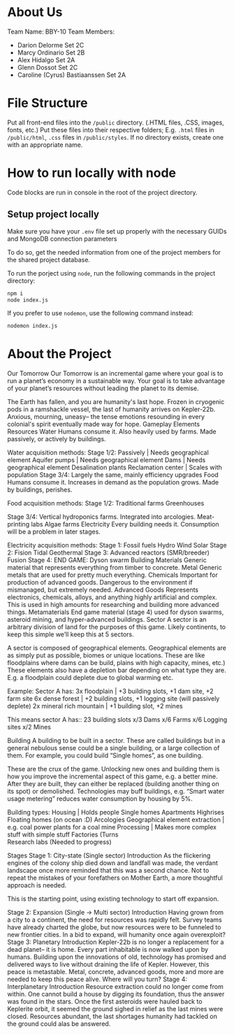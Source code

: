 # About Us
Team Name: BBY-10
Team Members: 
- Darion Delorme Set 2C
- Marcy Ordinario Set 2B
- Alex Hidalgo Set 2A
- Glenn Dossot Set 2C
- Caroline (Cyrus) Bastiaanssen Set 2A

# File Structure
Put all front-end files into the `/public` directory. (.HTML files, .CSS, images, fonts, etc.)
Put these files into their respective folders; E.g. `.html` files in `/public/html`, `.css` files in `/public/styles`.
If no directory exists, create one with an appropriate name.

# How to run locally with node

Code blocks are run in console in the root of the project directory.

## Setup project locally
Make sure you have your `.env` file set up properly with the necessary GUIDs and MongoDB connection parameters

To do so, get the needed information from one of the project members for the shared project database.

To run the porject using `node`, run the following commands in the project directory:
```bash
npm i
node index.js
```

If you prefer to use `nodemon`, use the following command instead:
```bash
nodemon index.js
```
# About the Project
Our Tomorrow
Our Tomorrow is an incremental game where your goal is to run a planet’s economy in a sustainable way. Your goal is to take advantage of your planet’s resources without leading the planet to its demise.

The Earth has fallen, and you are humanity's last hope. Frozen in cryogenic pods in a ramshackle vessel, the last of humanity arrives on Kepler-22b. Anxious, mourning, uneasy– the tense emotions resounding in every colonial's spirit eventually made way for hope.
Gameplay Elements
Resources
Water
Humans consume it. Also heavily used by farms.
Made passively, or actively by buildings.

Water acquisition methods:
Stage 1/2:
Passively | Needs geographical element
Aquifer pumps | Needs geographical element
Dams | Needs geographical element
Desalination plants
Reclamation center | Scales with population
Stage 3/4:
Largely the same, mainly efficiency upgrades
Food
Humans consume it. Increases in demand as the population grows.
Made by buildings, perishes.

Food acquisition methods:
Stage 1/2:
Traditional farms
Greenhouses


Stage 3/4:
Vertical hydroponics farms.
Integrated into arcologies.
Meat-printing labs
Algae farms
Electricity
Every building needs it. Consumption will be a problem in later stages.

Electricity acquisition methods:
Stage 1: 
Fossil fuels 
Hydro
Wind
Solar
Stage 2:
Fision
Tidal
Geothermal
Stage 3:
Advanced reactors (SMR/breeder)
Fusion
Stage 4:
END GAME: Dyson swarm
Building Materials
Generic material that represents everything from timber to concrete.
Metal
Generic metals that are used for pretty much everything.
Chemicals
Important for production of advanced goods. Dangerous to the environment if mismanaged, but extremely needed.
Advanced Goods
Represents electronics, chemicals, alloys, and anything highly artificial and complex. This is used in high amounts for researching and building more advanced things.
Metamaterials
End game material (stage 4) used for dyson swarms, asteroid mining, and hyper-advanced buildings.
Sector
A sector is an arbitrary division of land for the purposes of this game. Likely continents, to keep this simple we’ll keep this at 5 sectors.

A sector is composed of geographical elements. Geographical elements are as simply put as possible, biomes or unique locations. These are like floodplains where dams can be build, plains with high capacity, mines, etc.) These elements also have a depletion bar depending on what type they are. E.g. a floodplain could deplete due to global warming etc. 

Example:
Sector A has:
3x floodplain | +3 building slots, +1 dam site, +2 farm site
6x dense forest | +2 building slots, +1 logging site (will passively deplete)
2x mineral rich mountain | +1 building slot, +2 mines

This means sector A has::
23 building slots
x/3 Dams
x/6 Farms
x/6 Logging sites
x/2 Mines

Building
A building to be built in a sector. These are called buildings but in a general nebulous sense could be a single building, or a large collection of them. For example, you could build “Single homes”, as one building.

These are the crux of the game. Unlocking new ones and building them is how you improve the incremental aspect of this game, e.g. a better mine. After they are built, they can either be replaced (building another thing on its spot) or demolished. Technologies may buff buildings, e.g. “Smart water usage metering” reduces water consumption by housing by 5%.


Building types:
Housing | Holds people
Single homes
Apartments
Highrises
Floating homes (on ocean :D)
Arcologies
Geographical element extraction | e.g. coal power plants for a coal mine
Processing | Makes more complex stuff with simple stuff
Factories (Turns  
Research labs (Needed to progress)



Stages
Stage 1: City-state (Single sector)
Introduction
As the flickering engines of the colony ship died down and landfall was made, the verdant landscape once more reminded that this was a second chance. Not to repeat the mistakes of your forefathers on Mother Earth, a more thoughtful approach is needed.

This is the starting point, using existing technology to start off expansion.

Stage 2: Expansion (Single -> Multi sector)
Introduction
Having grown from a city to a continent, the need for resources was rapidly felt. Survey teams have already charted the globe, but now resources were to be funneled to new frontier cities. In a bid to expand, will humanity once again overexploit?
Stage 3: Planetary
Introduction
Kepler-22b is no longer a replacement for a dead planet– it is home. Every part inhabitable is now walked upon by humans. Building upon the innovations of old, technology has promised and delivered ways to live without draining the life of Kepler. However, this peace is metastable. Metal, concrete, advanced goods, more and more are needed to keep this peace alive. Where will you turn?
Stage 4: Interplanetary
Introduction
Resource extraction could no longer come from within. One cannot build a house by digging its foundation, thus the answer was found in the stars. Once the first asteroids were hauled back to Keplerite orbit, it seemed the ground sighed in relief as the last mines were closed. Resources abundant, the last shortages humanity had tackled on the ground could alas be answered.
